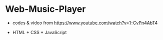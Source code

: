 # Web-Music-Player

+ codes & video from https://www.youtube.com/watch?v=1-CvPn4AbT4

+ HTML + CSS + JavaScript
